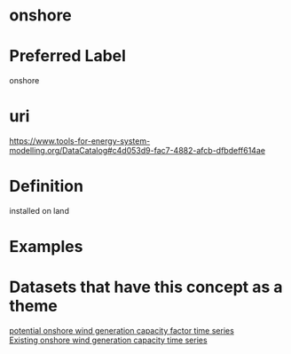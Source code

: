 
onshore
=======

# Preferred Label
  
onshore
# uri
  
https://www.tools-for-energy-system-modelling.org/DataCatalog#c4d053d9-fac7-4882-afcb-dfbdeff614ae
# Definition
  
installed on land
# Examples

# Datasets that have this concept as a theme
  
[potential onshore wind generation capacity factor time series](e857840a-8b0a-491d-9e0b-b6789e28aea6.md)  
[Existing onshore wind generation capacity  time series ](f183c997-9f56-450b-88cc-86ac1eebc93a.md)